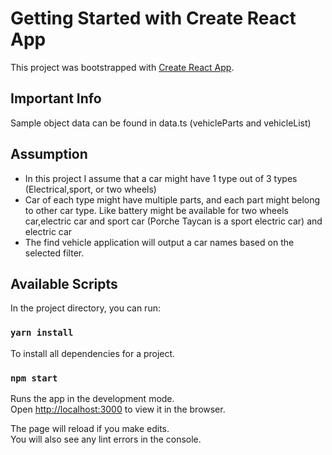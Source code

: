 # Getting Started with Create React App

This project was bootstrapped with [Create React App](https://github.com/facebook/create-react-app).

## Important Info
Sample object data  can be found in data.ts (vehicleParts and vehicleList)

## Assumption
- In this project I assume that a car might have 1 type out of 3 types (Electrical,sport, or two wheels)
- Car of each type might have multiple parts, and each part might belong to other car type. Like battery might be available for two wheels car,electric car and sport car (Porche Taycan is a sport electric car) and electric car
- The find vehicle application will output a car names based on the selected filter.

## Available Scripts

In the project directory, you can run:

### `yarn install`
To install all dependencies for a project.

### `npm start`

Runs the app in the development mode.\
Open [http://localhost:3000](http://localhost:3000) to view it in the browser.

The page will reload if you make edits.\
You will also see any lint errors in the console.


